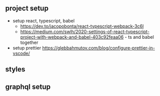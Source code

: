 ## project setup

- setup react, typescript, babel
  - https://dev.to/jacopobonta/react-typescript-webpack-3c6l
  - https://medium.com/swlh/2020-settings-of-react-typescript-project-with-webpack-and-babel-403c92feaa06 - ts and babel together
- setup prettier https://glebbahmutov.com/blog/configure-prettier-in-vscode/

## styles

## graphql setup
